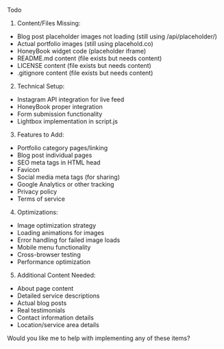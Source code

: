 Todo
1. Content/Files Missing:
- Blog post placeholder images not loading (still using /api/placeholder/)
- Actual portfolio images (still using placehold.co)
- HoneyBook widget code (placeholder iframe)
- README.md content (file exists but needs content)
- LICENSE content (file exists but needs content)
- .gitignore content (file exists but needs content)

2. Technical Setup:
- Instagram API integration for live feed
- HoneyBook proper integration
- Form submission functionality
- Lightbox implementation in script.js

3. Features to Add:
- Portfolio category pages/linking
- Blog post individual pages
- SEO meta tags in HTML head
- Favicon
- Social media meta tags (for sharing)
- Google Analytics or other tracking
- Privacy policy
- Terms of service

4. Optimizations:
- Image optimization strategy
- Loading animations for images
- Error handling for failed image loads
- Mobile menu functionality
- Cross-browser testing
- Performance optimization

5. Additional Content Needed:
- About page content
- Detailed service descriptions
- Actual blog posts
- Real testimonials
- Contact information details
- Location/service area details

Would you like me to help with implementing any of these items?
